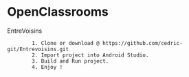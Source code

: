 # OpenClassrooms

EntreVoisins
            
            1. Clone or download @ https://github.com/cedric-git/Entrevoisins.git
            2. Import project into Android Studio.
            3. Build and Run project.
            4. Enjoy !  